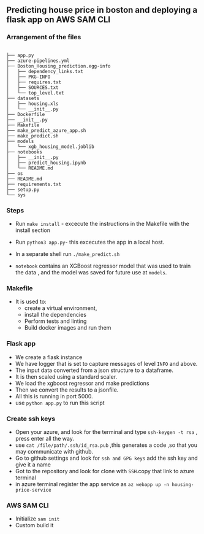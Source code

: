 ## Predicting house price in boston and deploying a flask app on AWS SAM CLI

### Arrangement of the files

```

├── app.py
├── azure-pipelines.yml
├── Boston_Housing_prediction.egg-info
│   ├── dependency_links.txt
│   ├── PKG-INFO
│   ├── requires.txt
│   ├── SOURCES.txt
│   └── top_level.txt
├── datasets
│   ├── housing.xls
│   └── __init__.py
├── Dockerfile
├── __init__.py
├── Makefile
├── make_predict_azure_app.sh
├── make_predict.sh
├── models
│   └── xgb_housing_model.joblib
├── notebooks
│   ├── __init__.py
│   ├── predict_housing.ipynb
│   └── README.md
├── os
├── README.md
├── requirements.txt
├── setup.py
└── sys

```
### Steps
- Run `make install` - excecute the instructions in the Makefile with the install section
- Run `python3 app.py`- this excecutes the app in a local host.
- In a separate shell run `./make_predict.sh`

- `notebook` contains an XGBoost regressor model that was used to train the data , and the model was saved for future use at `models`.

### Makefile
- It is used to:
    - create a virtual environment,
    - install the dependencies 
    - Perform tests and linting 
    - Build docker images and run them 

### Flask app
- We create a flask instance 
- We have logger that is set to capture messages of level `INFO` and above.
- The input data converted from a json structure to a dataframe.
- It  is then  scaled using a standard scaler.
- We load the xgboost regressor and make predictions 
- Then we convert the results to a jsonfile.
- All this is running in port 5000.
- use `python app.py` to run this script

### Create ssh keys 
- Open your azure, and look for the terminal and type `ssh-keygen -t rsa` , press enter all the way.
- use `cat /file/path/.ssh/id_rsa.pub` ,this generates a code ,so that you may communicate with github.
- Go to github settings and look for `ssh and GPG keys` add the ssh key and give it a name 
- Got to the repository and look for clone with `SSH`.copy that link to azure terminal 
- in azure terminal register the app service as `az webapp up -n housing-price-service`

### AWS SAM CLI 
- Initialize `sam init`
- Custom build it 